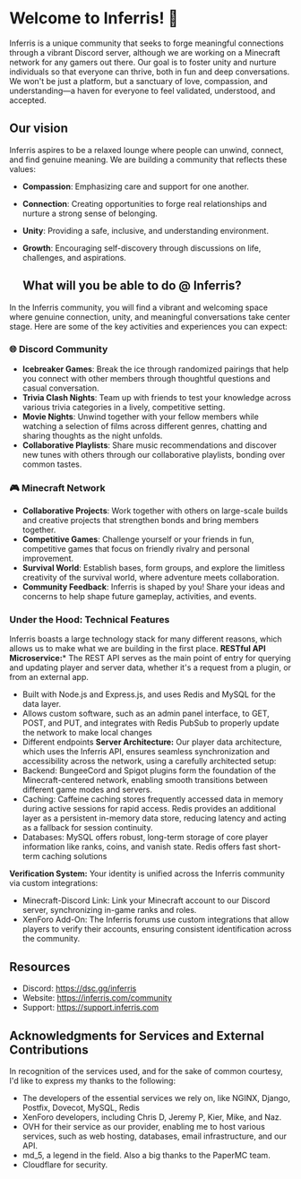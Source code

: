 # Welcome to Inferris! 🌟

Inferris is a unique community that seeks to forge meaningful connections through a vibrant Discord server, although we are working on a Minecraft network for any gamers out there. Our goal is to foster unity and nurture individuals so that everyone can thrive, both in fun and deep conversations. We won't be just a platform, but a sanctuary of love, compassion, and understanding—a haven for everyone to feel validated, understood, and accepted.

## Our vision
Inferris aspires to be a relaxed lounge where people can unwind, connect, and find genuine meaning. We are building a community that reflects these values:

- **Compassion**: Emphasizing care and support for one another.
- **Connection**: Creating opportunities to forge real relationships and nurture a strong sense of belonging.
- **Unity**: Providing a safe, inclusive, and understanding environment.
- **Growth**: Encouraging self-discovery through discussions on life, challenges, and aspirations.

  ## What will you be able to do @ Inferris?
In the Inferris community, you will find a vibrant and welcoming space where genuine connection, unity, and meaningful conversations take center stage. Here are some of the key activities and experiences you can expect:

### 🌐 Discord Community
- **Icebreaker Games**: Break the ice through randomized pairings that help you connect with other members through thoughtful questions and casual conversation.
- **Trivia Clash Nights**: Team up with friends to test your knowledge across various trivia categories in a lively, competitive setting.
- **Movie Nights**: Unwind together with your fellow members while watching a selection of films across different genres, chatting and sharing thoughts as the night unfolds.
- **Collaborative Playlists**: Share music recommendations and discover new tunes with others through our collaborative playlists, bonding over common tastes.

### 🎮 Minecraft Network
- **Collaborative Projects**: Work together with others on large-scale builds and creative projects that strengthen bonds and bring members together.
- **Competitive Games**: Challenge yourself or your friends in fun, competitive games that focus on friendly rivalry and personal improvement.
- **Survival World**: Establish bases, form groups, and explore the limitless creativity of the survival world, where adventure meets collaboration.
- **Community Feedback**: Inferris is shaped by you! Share your ideas and concerns to help shape future gameplay, activities, and events.

### Under the Hood: Technical Features
Inferris boasts a large technology stack for many different reasons, which allows us to make what we are building in the first place.
**RESTful API Microservice:***
The REST API serves as the main point of entry for querying and updating player and server data, whether it's a request from a plugin, or from an external app.
- Built with Node.js and Express.js, and uses Redis and MySQL for the data layer.
- Allows custom software, such as an admin panel interface, to GET, POST, and PUT, and integrates with Redis PubSub to properly update the network to make local changes 
- Different endpoints
**Server Architecture:**
Our player data architecture, which uses the Inferris API, ensures seamless synchronization and accessibility across the network, using a carefully architected setup:
- Backend: BungeeCord and Spigot plugins form the foundation of the Minecraft-centered network, enabling smooth transitions between different game modes and servers.
- Caching: Caffeine caching stores frequently accessed data in memory during active sessions for rapid access. Redis provides an additional layer as a persistent in-memory data store, reducing latency and acting as a fallback for session continuity.
- Databases: MySQL offers robust, long-term storage of core player information like ranks, coins, and vanish state. Redis offers fast short-term caching solutions

**Verification System:**
Your identity is unified across the Inferris community via custom integrations:
- Minecraft-Discord Link: Link your Minecraft account to our Discord server, synchronizing in-game ranks and roles.
- XenForo Add-On: The Inferris forums use custom integrations that allow players to verify their accounts, ensuring consistent identification across the community.

## Resources
* Discord: https://dsc.gg/inferris
* Website: https://inferris.com/community
* Support: https://support.inferris.com

## Acknowledgments for Services and External Contributions
In recognition of the services used, and for the sake of common courtesy, I'd like to express my thanks to the following:

- The developers of the essential services we rely on, like NGINX, Django, Postfix, Dovecot, MySQL, Redis
- XenForo developers, including Chris D, Jeremy P, Kier, Mike, and Naz.
- OVH for their service as our provider, enabling me to host various services, such as web hosting, databases, email infrastructure, and our API.
- md_5, a legend in the field. Also a big thanks to the PaperMC team.
- Cloudflare for security.
<!--

**Here are some ideas to get you started:**

🙋‍♀️ A short introduction - what is your organization all about?
🌈 Contribution guidelines - how can the community get involved?
👩‍💻 Useful resources - where can the community find your docs? Is there anything else the community should know?
🍿 Fun facts - what does your team eat for breakfast?
🧙 Remember, you can do mighty things with the power of [Markdown](https://docs.github.com/github/writing-on-github/getting-started-with-writing-and-formatting-on-github/basic-writing-and-formatting-syntax)
-->
